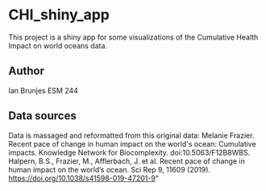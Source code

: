 # CHI_shiny_app
This project is a shiny app for some visualizations of the Cumulative Health Impact on world oceans data.

## Author
Ian Brunjes
ESM 244

## Data sources

Data is massaged and reformatted from this original data:
Melanie Frazier. Recent pace of change in human impact on the world's ocean: Cumulative impacts. Knowledge Network for Biocomplexity. doi:10.5063/F12B8WBS.
Halpern, B.S., Frazier, M., Afflerbach, J. et al. Recent pace of change in human impact on the world’s ocean. Sci Rep 9, 11609 (2019). https://doi.org/10.1038/s41598-019-47201-9"
